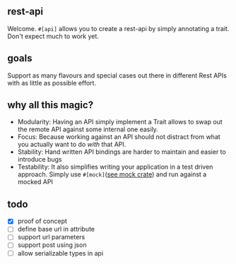 ## rest-api
Welcome. `#[api]` allows you to create a rest-api by simply annotating a trait.
Don't expect much to work yet.

## goals
Support as many flavours and special cases out there in different Rest APIs with as little as possible effort.

## why all this magic?

* Modularity: Having an API simply implement a Trait allows to swap out the remote API against some internal one easily.
* Focus: Because working against an API should not distract from what you actually want to do *with* that API.
* Stability: Hand written API bindings are harder to maintain and easier to introduce bugs
* Testability: It also simplifies writing your application in a test driven approach. Simply use `#[mock]`([see mock crate](https://github.com/carlosdp/mock_derive)) and run against a mocked API

## todo

- [x] proof of concept
- [ ] define base url in attribute
- [ ] support url parameters
- [ ] support post using json
- [ ] allow serializable types in api